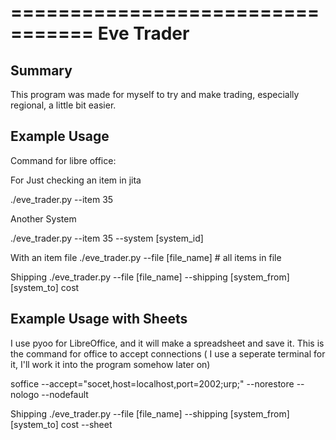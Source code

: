 =================================
Eve Trader
=================================


Summary
-------

This program was made for myself to try and make trading, especially regional, a little bit easier.


Example Usage
------------
Command for libre office:


For Just checking an item in jita

./eve_trader.py --item 35

Another System

./eve_trader.py --item 35 --system [system_id]

With an item file
./eve_trader.py --file [file_name] # all items in file

Shipping
./eve_trader.py --file [file_name] --shipping [system_from] [system_to] cost



Example Usage with Sheets
------------------------

I use pyoo for LibreOffice, and it will make a spreadsheet and save it.
This is the command for office to accept connections ( I use a seperate terminal for it, I'll work it into the program somehow later on)

soffice --accept="socet,host=localhost,port=2002;urp;" --norestore --nologo --nodefault

Shipping
./eve_trader.py --file [file_name] --shipping [system_from] [system_to] cost --sheet
